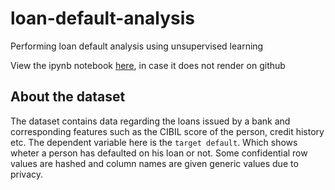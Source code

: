 # loan-default-analysis
Performing loan default analysis using unsupervised learning

View the ipynb notebook [here](https://nbviewer.org/github/rtharungowda/loan-default-analysis/blob/main/nord_finance_asgn_loan.ipynb), in case it does not render on github

## About the dataset
The dataset contains data regarding the loans issued by a bank and corresponding features such as the CIBIL score of the person, credit history etc. The dependent variable here is the `target default`. Which shows wheter a person has defaulted on his loan or not. Some confidential row values are hashed and column names are given generic values due to privacy.

